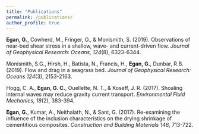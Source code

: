 ```yaml
---
title: "Publications"
permalink: /publications/
author_profile: true
---
```


**Egan, G.**, Cowherd, M., Fringer, O., & Monismith, S. (2019). Observations of near-bed shear stress in a shallow, wave- and current-driven flow. *Journal of Geophysical Research: Oceans, 124*(8), 6323-6344.

Monismith, S.G., Hirsh, H., Batista, N., Francis, H., **Egan, G.**, Dunbar, R.B. (2019). Flow and drag in a seagrass bed. *Journal of Geophysical Research: Oceans 124*(3), 2153-2163.

Hogg, C. A., **Egan, G. C.**, Ouellette, N. T., & Koseff, J. R. (2017). Shoaling internal waves may reduce gravity current transport. *Environmental Fluid Mechanics, 18*(2), 383-394.

**Egan, G.**, Kumar, A., Neithalath, N., & Sant, G. (2017). Re-examining the influence of the inclusion characteristics on the drying shrinkage of cementitious composites. *Construction and Building Materials 146*, 713-722.
